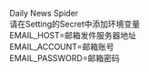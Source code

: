 Daily News Spider  
请在Setting的Secret中添加环境变量  
EMAIL_HOST=邮箱发件服务器地址  
EMAIL_ACCOUNT=邮箱账号  
EMAIL_PASSWORD=邮箱密码

